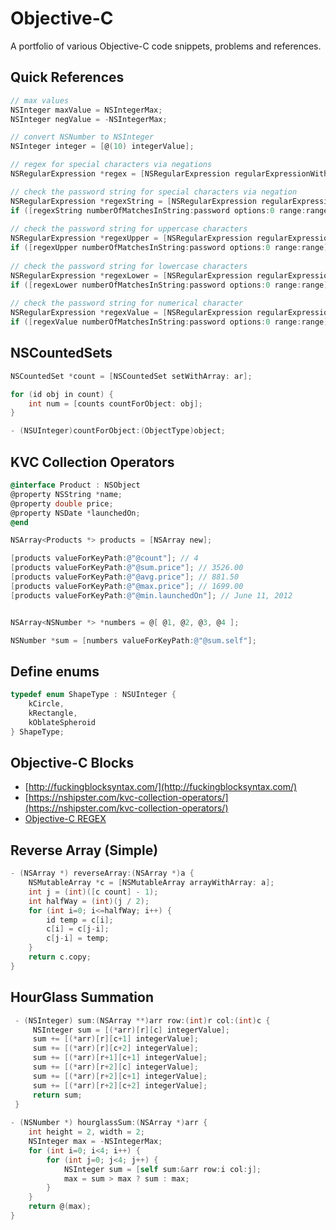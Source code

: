 # Objective-C 

A portfolio of various Objective-C code snippets, problems and references.

## Quick References

```Objective-C
// max values
NSInteger maxValue = NSIntegerMax;
NSInteger negValue = -NSIntegerMax;

// convert NSNumber to NSInteger
NSInteger integer = [@(10) integerValue];

// regex for special characters via negations
NSRegularExpression *regex = [NSRegularExpression regularExpressionWithPattern:@"[^A-Za-z0-9]" options:0 error:0];

// check the password string for special characters via negation
NSRegularExpression *regexString = [NSRegularExpression regularExpressionWithPattern:@"[^A-Za-z0-9]" options:0 error:nil];
if ([regexString numberOfMatchesInString:password options:0 range:range] == 0) needed += 1;
  
// check the password string for uppercase characters
NSRegularExpression *regexUpper = [NSRegularExpression regularExpressionWithPattern:@"[A-Z]" options:0 error:nil];
if ([regexUpper numberOfMatchesInString:password options:0 range:range] == 0) needed += 1;
  
// check the password string for lowercase characters
NSRegularExpression *regexLower = [NSRegularExpression regularExpressionWithPattern:@"[a-z]" options:0 error:nil];
if ([regexLower numberOfMatchesInString:password options:0 range:range] == 0) needed += 1;
  
// check the password string for numerical character
NSRegularExpression *regexValue = [NSRegularExpression regularExpressionWithPattern:@"[0-9]" options:0 error:nil];
if ([regexValue numberOfMatchesInString:password options:0 range:range] == 0) needed += 1;
```

## NSCountedSets

```Objective-C
NSCountedSet *count = [NSCountedSet setWithArray: ar];

for (id obj in count) {
    int num = [counts countForObject: obj];
}

- (NSUInteger)countForObject:(ObjectType)object;
```


## KVC Collection Operators

```Objective-C
@interface Product : NSObject
@property NSString *name;
@property double price;
@property NSDate *launchedOn;
@end

NSArray<Products *> products = [NSArray new];

[products valueForKeyPath:@"@count"]; // 4
[products valueForKeyPath:@"@sum.price"]; // 3526.00
[products valueForKeyPath:@"@avg.price"]; // 881.50
[products valueForKeyPath:@"@max.price"]; // 1699.00
[products valueForKeyPath:@"@min.launchedOn"]; // June 11, 2012
```

```Objective-C

NSArray<NSNumber *> *numbers = @[ @1, @2, @3, @4 ];

NSNumber *sum = [numbers valueForKeyPath:@"@sum.self"];
```
## Define enums

```Objective-C
typedef enum ShapeType : NSUInteger {
    kCircle,
    kRectangle,
    kOblateSpheroid
} ShapeType;
```

## Objective-C Blocks

- [http://fuckingblocksyntax.com/](http://fuckingblocksyntax.com/)
- [https://nshipster.com/kvc-collection-operators/](https://nshipster.com/kvc-collection-operators/)
- [Objective-C REGEX](https://stackoverflow.com/questions/37499037/regular-expressions-in-iosa-word-a-letter-and-special-characters)

## Reverse Array (Simple)

```Objective-C
- (NSArray *) reverseArray:(NSArray *)a {
    NSMutableArray *c = [NSMutableArray arrayWithArray: a];
    int j = (int)([c count] - 1);
    int halfWay = (int)(j / 2);
    for (int i=0; i<=halfWay; i++) {
        id temp = c[i];
        c[i] = c[j-i];
        c[j-i] = temp;
    }
    return c.copy;
}
```

## HourGlass Summation

```Objective-C
 - (NSInteger) sum:(NSArray **)arr row:(int)r col:(int)c {
     NSInteger sum = [(*arr)[r][c] integerValue];
     sum += [(*arr)[r][c+1] integerValue];
     sum += [(*arr)[r][c+2] integerValue];
     sum += [(*arr)[r+1][c+1] integerValue];
     sum += [(*arr)[r+2][c] integerValue];
     sum += [(*arr)[r+2][c+1] integerValue];
     sum += [(*arr)[r+2][c+2] integerValue];
     return sum;
 }
 
- (NSNumber *) hourglassSum:(NSArray *)arr {
    int height = 2, width = 2;
    NSInteger max = -NSIntegerMax;
    for (int i=0; i<4; i++) {
        for (int j=0; j<4; j++) {
            NSInteger sum = [self sum:&arr row:i col:j];
            max = sum > max ? sum : max;
        }
    }
    return @(max);
}
```
